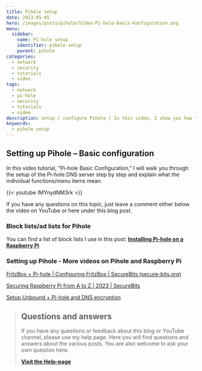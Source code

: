 ```yaml
---
title: Pihole setup
date: 2023-05-05
hero: /images/posts/pihole/Video-Pi-hole-Basis-Konfiguration.png
menu:
  sidebar:
    name: Pi-hole setup
    identifier: pihole-setup
    parent: pihole
categories:
  - network
  - security
  - tutorials
  - video
tags:
  - network
  - pi-hole
  - security
  - tutorials
  - video
description: Setup / configure Pihole | In this video, I show you how to set up and configure Pihole correctly.
keywords:
  - pihole setup
---
```


## Setting up Pihole – Basic configuration
In this video tutorial, “Pi-hole Basic Configuration,” I will walk you through the setup of the Pi-hole DNS server step by step and explain what the individual functions/menu items mean.

{{< youtube IMYnydNM3rk >}}

If you have any questions on this topic, just leave a comment either below the video on YouTube or here under this blog post.

### Block lists/ad lists for Pihole
You can find a list of block lists I use in this post:
**[Installing Pi-hole on a Raspberry Pi](https://secure-bits.org/en/posts/privacy/pihole/pihole-auf-einen-raspberry-pi-installieren/)**
### Setting up Pihole - More videos on Pihole and Raspberry Pi
[FritzBox + Pi-hole | Configuring FritzBox | SecureBits (secure-bits.org)](https://secure-bits.org/en/posts/privacy/pihole/pihole-fritzbox-setup/)

[Securing Raspberry Pi from A to Z | 2023 | SecureBits](secure-bits.org)

[Setup Unbound + Pi-hole and DNS encryption](https://secure-bits.org/en/posts/privacy/pihole/pihole-unbound/)


<!-- FM:Snippet:Start data:{"id":"Visit Help-page","fields":[]} -->
> ## Questions and answers
> 
> If you have any questions or feedback about this blog or YouTube channel, please use my help page. Here you will find questions and answers about the various posts. You are also welcome to ask your own question here.
>
> [**Visit the Help-page**](https://help.secure-bits.org/)
<!-- FM:Snippet:End -->